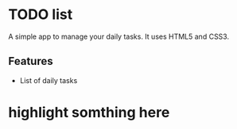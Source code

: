 # TODO list
A simple app to manage your daily tasks.
It uses HTML5 and CSS3.
## Features
* List of daily tasks
# highlight somthing here
